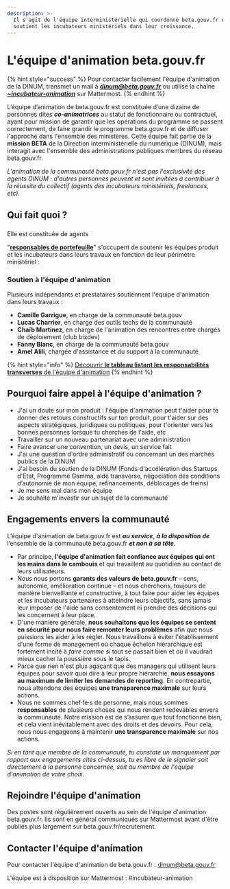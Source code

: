 ```yaml
---
description: >-
  Il s'agit de l'équipe interministérielle qui coordonne beta.gouv.fr et qui
  soutient les incubateurs ministériels dans leur croissance.
---
```


# L'équipe d'animation beta.gouv.fr

{% hint style="success" %}
Pour contacter facilement l'équipe d'animation de la DINUM, transmet un mail à _**dinum@beta.gouv.fr**_ ou utilise la chaîne [_**\~incubateur-animation**_](https://mattermost.incubateur.net/betagouv/channels/incubateur-animation) sur Mattermost.
{% endhint %}

L’équipe d’animation de beta.gouv.fr est constituée d’une dizaine de personnes dites _**co-animatrices**_ au statut de fonctionnaire ou contractuel, ayant pour mission de garantir que les opérations du programme se passent correctement, de faire grandir le programme beta.gouv.fr et de diffuser l'approche dans l'ensemble des ministères. Cette équipe fait partie de la **mission BETA** de la Direction interministérielle du numérique (DINUM), mais interagit avec l'ensemble des administrations publiques membres du réseau beta.gouv.fr.

_L'animation de la communauté beta.gouv.fr n'est pas l'exclusivité des agents DINUM : d'autres personnes peuvent et sont invitées à contribuer à la réussite du collectif (agents des incubateurs ministériels, freelances, etc)._

## Qui fait quoi ?

###

Elle est constituée de  agents

&#x20;"[**responsables de portefeuille**](../../gerer-sa-startup-detat-ou-de-territoires-au-quotidien/decouvrir-les-differents-metiers-dune-startup-detat/les-differents-metiers-dans-une-startup-detat/responsables-de-portefeuille.md)" s'occupent de soutenir les équipes produit et les incubateurs dans leurs travaux en fonction de leur périmètre ministériel :

### Soutien à l'équipe d'animation

Plusieurs indépendants et prestataires soutiennent l'équipe d'animation dans leurs travaux :

* **Camille Garrigue**, en charge de la communauté beta.gouv
* **Lucas Charrier**, en charge des outils techs de la communauté
* **Chaïb Martinez**, en charge de l'animation des rencontres entre chargés de déploiement (club bizdev)
* **Fanny Blanc**, en charge de la communauté beta.gouv
* **Amel Alili**, chargée d'assistance et du support à  la communauté

{% hint style="info" %}
[Découvrir **le tableau listant les responsabilités transverses** de l'équipe d'animation](https://betagouv-dinum.notion.site/Responsabilit-s-transverses-1772ece2c2124265aeb74466114aa411)
{% endhint %}

## Pourquoi faire appel à l'équipe d'animation ?



* J'ai un doute sur mon produit : l'équipe d'animation peut t'aider pour te donner des retours constructifs sur ton produit, pour t'aider sur des aspects stratégiques, juridiques ou politiques, pour t'orienter vers les bonnes personnes lorsque tu cherches de l'aide, etc
* Travailler sur un nouveau partenariat avec une administration
* Faire avancer une convention, un devis, un service fait
* J'ai une question d'ordre administratif ou concernant un des marchés publics de la DINUM
* J'ai besoin du soutien de la DINUM (Fonds d'accélération des Startups d'Etat, Programme Gamma, aide transverse, négociation des conditions d’autonomie de mon équipe, refinancements, déblocages de freins)
* Je me sens mal dans mon équipe
* Je souhaite m'investir sur un sujet de la communauté

## Engagements envers la communauté

L’équipe d'animation de beta.gouv.fr est _**au service**_, _**à la disposition de**_ l’ensemble de la communauté beta.gouv.fr _**et non à sa tête**_.

* Par principe, **l'équipe d'animation fait confiance aux équipes qui ont les mains dans le cambouis** et qui travaillent au quotidien au contact de leurs utilisateurs.
* Nous nous portons **garants des valeurs de beta.gouv.fr** – sens, autonomie, amélioration continue – et nous cherchons, toujours de manière bienveillante et constructive, à tout faire pour aider les équipes et les incubateurs partenaires à atteindre leurs objectifs, sans jamais leur imposer de l'aide sans consentement ni prendre des décisions qui les concernent à leur place.
* D'une manière générale, **nous souhaitons que les équipes se sentent en sécurité pour nous faire remonter leurs problèmes** afin que nous puissions les aider à les régler. Nous travaillons à éviter l'établissement d'une forme de management où chaque échelon hiérarchique est fortement incité à _faire comme si_ tout se passait bien et où il vaudrait mieux cacher la poussière sous le tapis.
* Parce que rien n'est plus agaçant que des managers qui utilisent leurs équipes pour savoir quoi dire à leur propre hiérarchie, **nous essayons au maximum de limiter les demandes de reporting.** En contrepartie, nous attendons des équipes **une transparence maximale** sur leurs actions.
* Nous ne sommes chef·fe·s de personne, mais nous sommes **responsables** de plusieurs choses qui nous rendent redevables envers la communauté. Notre mission est de s’assurer que tout fonctionne bien, et cela vient inévitablement avec des droits et des devoirs. Pour cela, nous nous engageons à maintenir **une transparence maximale** sur nos actions.

_Si en tant que membre de la communauté, tu constate un manquement par rapport aux engagements cités ci-dessus, tu es libre de le signaler soit directement à la personne concernée, soit au membre de l'équipe d'animation de votre choix._

## Rejoindre l'équipe d'animation <a href="#rejoindre-lequipe-danimation" id="rejoindre-lequipe-danimation"></a>

Des postes sont régulièrement ouverts au sein de l'équipe d'animation beta.gouv.fr. Ils sont en général communiqués sur Mattermost avant d'être publiés plus largement sur beta.gouv.fr/recrutement.

## Contacter l'équipe d'animation

Pour contacter l'équipe d'animation de beta.gouv.fr : dinum@beta.gouv.fr

L'équipe est à disposition sur Mattermost : #incubateur-animation
